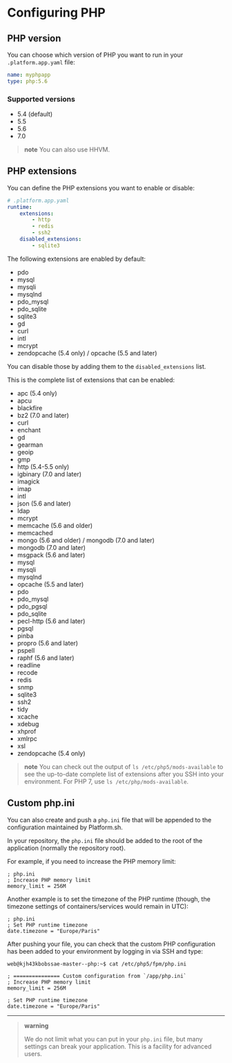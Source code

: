 # Configuring PHP

## PHP version

You can choose which version of PHP you want to run in your `.platform.app.yaml` file:

```yaml
name: myphpapp
type: php:5.6
```

### Supported versions

* 5.4 (default)
* 5.5
* 5.6
* 7.0

> **note**
> You can also use HHVM.

## PHP extensions

You can define the PHP extensions you want to enable or disable:

```yaml
# .platform.app.yaml
runtime:
    extensions:
        - http
        - redis
        - ssh2
    disabled_extensions:
        - sqlite3
```

The following extensions are enabled by default:

* pdo
* mysql
* mysqli
* mysqlnd
* pdo_mysql
* pdo_sqlite
* sqlite3
* gd
* curl
* intl
* mcrypt
* zendopcache (5.4 only) / opcache (5.5 and later)

You can disable those by adding them to the `disabled_extensions` list.

This is the complete list of extensions that can be enabled:

* apc (5.4 only)
* apcu
* blackfire
* bz2 (7.0 and later)
* curl
* enchant
* gd
* gearman
* geoip
* gmp
* http (5.4-5.5 only)
* igbinary (7.0 and later)
* imagick
* imap
* intl
* json (5.6 and later)
* ldap
* mcrypt
* memcache (5.6 and older)
* memcached
* mongo (5.6 and older) / mongodb (7.0 and later)
* mongodb (7.0 and later)
* msgpack (5.6 and later)
* mysql
* mysqli
* mysqlnd
* opcache (5.5 and later)
* pdo
* pdo_mysql
* pdo_pgsql
* pdo_sqlite
* pecl-http (5.6 and later)
* pgsql
* pinba
* propro (5.6 and later)
* pspell
* raphf (5.6 and later)
* readline
* recode
* redis
* snmp
* sqlite3
* ssh2
* tidy
* xcache
* xdebug
* xhprof
* xmlrpc
* xsl
* zendopcache (5.4 only)

> **note**
> You can check out the output of `ls /etc/php5/mods-available` to
> see the up-to-date complete list of extensions after you SSH into
> your environment. For PHP 7, use `ls /etc/php/mods-available`.

## Custom php.ini

You can also create and push a `php.ini` file that will be appended to
the configuration maintained by Platform.sh.

In your repository, the `php.ini` file should be added to the root of
the application (normally the repository root).

For example, if you need to increase the PHP memory limit:

```
; php.ini
; Increase PHP memory limit
memory_limit = 256M
```

Another example is to set the timezone of the PHP runtime (though, the timezone settings of containers/services would remain in UTC):

```
; php.ini
; Set PHP runtime timezone
date.timezone = "Europe/Paris"
```

After pushing your file, you can check that the custom PHP configuration
has been added to your environment by logging in via SSH and type:

```
web@kjh43kbobssae-master--php:~$ cat /etc/php5/fpm/php.ini

; =============== Custom configuration from `/app/php.ini`
; Increase PHP memory limit
memory_limit = 256M

; Set PHP runtime timezone
date.timezone = "Europe/Paris"
```

------------------------------------------------------------------------

> **warning**
>
> We do not limit what you can put in your `php.ini` file, but many
> settings can break your application. This is a facility for advanced
> users.
